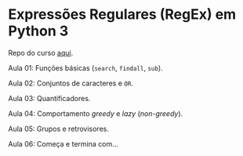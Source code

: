 # Expressões Regulares (RegEx) em Python 3

Repo do curso [aqui](https://github.com/luizomf/regexp-python).

Aula 01: Funções básicas (`search`, `findall`, `sub`).

Aula 02: Conjuntos de caracteres e `OR`.

Aula 03: Quantificadores.

Aula 04: Comportamento *greedy* e *lazy* (*non-greedy*).

Aula 05: Grupos e retrovisores.

Aula 06: Começa e termina com...

